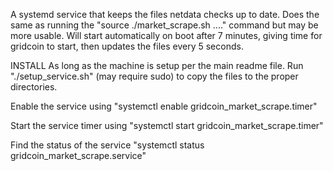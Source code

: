 A systemd service that keeps the files netdata checks up to date. Does the same as running the "source ./market_scrape.sh ...." command but may be more usable. Will start automatically on boot after 7 minutes, giving time for gridcoin to start, then updates the files every 5 seconds.

INSTALL
As long as the machine is setup per the main readme file. Run "./setup_service.sh" (may require sudo) to copy the files to the proper directories.

Enable the service using "systemctl enable gridcoin_market_scrape.timer"

Start the service timer using "systemctl start gridcoin_market_scrape.timer"

Find the status of the service "systemctl status gridcoin_market_scrape.service"
